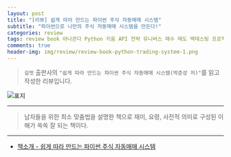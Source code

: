 ```yaml
---  
layout: post  
title: "[리뷰] 쉽게 따라 만드는 파이썬 주식 자동매매 시스템"  
subtitle: "파이썬으로 나만의 주식 자동매매 시스템을 만든다!"  
categories: review  
tags: review book 아나콘다 Python 키움 API 전략 유니버스 매수 매도 백테스팅 프로젝트 LINE 연동 DB   
comments: true  
header-img: img/review/review-book-python-trading-system-1.png
---  
```

  
> `길벗` 출판사의 `"쉽게 따라 만드는 파이썬 주식 자동매매 시스템(박준성 저)"`를 읽고 작성한 리뷰입니다.  

![표지](https://theorydb.github.io/assets/img/review/review-book-python-trading-system-1.png)  

---

> 남자들을 위한 최소 맞춤법을 설명한 책으로 재미, 요령, 사전적 의미로 구성된 이해가 쏙쏙 잘 되는 책이다.


---

* [책소개 - 쉽게 따라 만드는 파이썬 주식 자동매매 시스템](http://www.yes24.com/Product/Goods/104102229)


